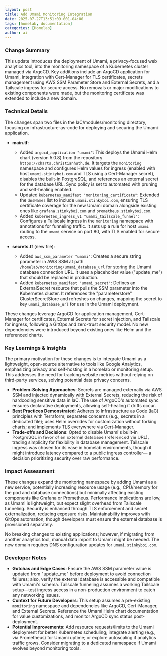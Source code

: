 ```yaml
--- 
layout: post 
title: Add Umami Monitoring Integration
date: 2025-07-27T13:51:09.001-04:00
tags: [homelab, documentation]
categories: [Homelab]
author: ai
---
```

### Change Summary
This update introduces the deployment of Umami, a privacy-focused web analytics tool, into the monitoring namespace of a Kubernetes cluster managed via ArgoCD. Key additions include an ArgoCD application for Umami, integration with Cert-Manager for TLS certificates, secrets management using AWS SSM Parameter Store and External Secrets, and a Tailscale ingress for secure access. No removals or major modifications to existing components were made, but the monitoring certificate was extended to include a new domain.

### Technical Details
The changes span two files in the IaC/modules/monitoring directory, focusing on infrastructure-as-code for deploying and securing the Umami application.

- **main.tf**:
  - Added `argocd_application "umami"`: This deploys the Umami Helm chart (version 5.0.8) from the repository `https://charts.christianhuth.de`. It targets the `monitoring` namespace and configures Helm values for ingress (enabled with host `umami.stinkyboi.com` and TLS using a Cert-Manager secret), disables the built-in PostgreSQL, and references an external secret for the database URL. Sync policy is set to automated with pruning and self-healing enabled.
  - Updated `kubernetes_manifest "monitoring_certificate"`: Extended the `dnsNames` list to include `umami.stinkyboi.com`, ensuring TLS certificate coverage for the new Umami domain alongside existing ones like `grafana.stinkyboi.com` and `prometheus.stinkyboi.com`.
  - Added `kubernetes_ingress_v1 "umami_tailscale_funnel"`: Configures a Tailscale ingress in the `monitoring` namespace with annotations for funneling traffic. It sets up a rule for host `umami` routing to the `umami` service on port 80, with TLS enabled for secure access.

- **secrets.tf** (new file):
  - Added `aws_ssm_parameter "umami"`: Creates a secure string parameter in AWS SSM at path `/homelab/monitoring/umami_database_url` for storing the Umami database connection URL. It uses a placeholder value ("update_me") that should be replaced in production.
  - Added `kubernetes_manifest "umami_secret"`: Defines an ExternalSecret resource that pulls the SSM parameter into the Kubernetes cluster. It references the "parameterstore" ClusterSecretStore and refreshes on changes, mapping the secret to key `umami_database_url` for use in the Umami deployment.

These changes leverage ArgoCD for application management, Cert-Manager for certificates, External Secrets for secret injection, and Tailscale for ingress, following a GitOps and zero-trust security model. No new dependencies were introduced beyond existing ones like Helm and the referenced charts.

### Key Learnings & Insights
The primary motivation for these changes is to integrate Umami as a lightweight, open-source alternative to tools like Google Analytics, emphasizing privacy and self-hosting in a homelab or monitoring setup. This addresses the need for tracking website metrics without relying on third-party services, solving potential data privacy concerns.

- **Problem-Solving Approaches**: Secrets are managed externally via AWS SSM and injected dynamically with External Secrets, reducing the risk of hardcoding sensitive data in IaC. The use of ArgoCD's automated sync ensures declarative deployments, allowing self-healing if drifts occur.
- **Best Practices Demonstrated**: Adheres to Infrastructure as Code (IaC) principles with Terraform; separates concerns (e.g., secrets in a dedicated file); uses Helm overrides for customization without forking charts; and implements TLS everywhere via Cert-Manager.
- **Trade-offs and Decisions**: Opted to disable Umami's built-in PostgreSQL in favor of an external database (referenced via URL), trading simplicity for flexibility in database management. Tailscale ingress was chosen for its ease in homelab environments, though it might introduce latency compared to a public ingress controller— a decision prioritizing security over raw performance.

### Impact Assessment
These changes expand the monitoring namespace by adding Umami as a new service, potentially increasing resource usage (e.g., CPU/memory for the pod and database connections) but minimally affecting existing components like Grafana or Prometheus. Performance implications are low, as Umami is lightweight, but expect slight overhead from Tailscale tunneling. Security is enhanced through TLS enforcement and secret externalization, reducing exposure risks. Maintainability improves with GitOps automation, though developers must ensure the external database is provisioned separately.

No breaking changes to existing applications; however, if migrating from another analytics tool, manual data import to Umami might be needed. The new domain requires DNS configuration updates for `umami.stinkyboi.com`.

### Developer Notes
- **Gotchas and Edge Cases**: Ensure the AWS SSM parameter value is updated from "update_me" before deployment to avoid connection failures; also, verify the external database is accessible and compatible with Umami's schema. Tailscale funneling assumes a working Tailscale setup—test ingress access in a non-production environment to catch any networking issues.
- **Context for Future Developers**: This setup assumes a pre-existing `monitoring` namespace and dependencies like ArgoCD, Cert-Manager, and External Secrets. Reference the Umami Helm chart documentation for value customizations, and monitor ArgoCD sync status post-deployment.
- **Potential Improvements**: Add resource requests/limits to the Umami deployment for better Kubernetes scheduling; integrate alerting (e.g., via Prometheus) for Umami uptime; or explore autoscaling if analytics traffic grows. Consider migrating to a dedicated namespace if Umami evolves beyond monitoring tools.